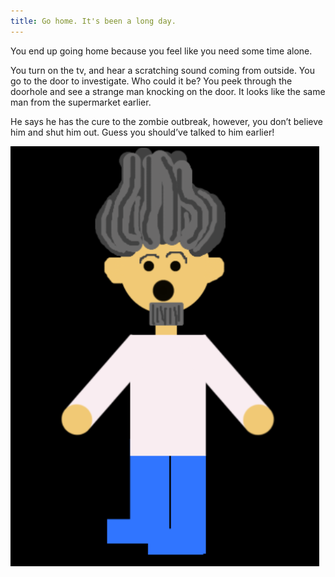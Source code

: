 ```yaml
---
title: Go home. It's been a long day.
---
```


You end up going home because you feel like you need some time alone. 

You turn on the tv, and hear a scratching sound coming from outside. You go to the door to investigate. Who could it be? You peek through the doorhole and see a strange man knocking on the door. It looks like the same man from the supermarket earlier. 

He says he has the cure to the zombie outbreak, however, you don’t believe him and shut him out. Guess you should’ve talked to him earlier!

![scaredfred](scaredfred.png) 

